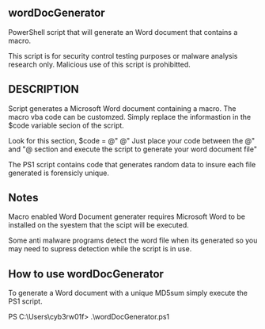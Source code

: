 ## wordDocGenerator
PowerShell script that will generate an Word document that contains a macro. 

This script is for security control testing purposes or malware analysis research only. Malicious use of this script is prohibitted.  

## DESCRIPTION
Script generates a Microsoft Word document containing a macro. The macro vba code can be customzed. Simply replace the informastion in the $code variable secion of the script.  

Look for this section, $code = @" @" Just place your code between the @" and "@ section and execute the script to generate your word document file"  

The PS1 script contains code that generates random data to insure each file generated is forensicly unique.  

## Notes
Macro enabled Word Document generater requires Microsoft Word to be installed on the syestem that the scipt will be executed.  

Some anti malware programs detect the word file when its generated so you may need to supress detection while the script is in use.  

## How to use wordDocGenerator
To generate a Word document with a unique MD5sum simply execute the PS1 script.  

PS C:\Users\cyb3rw01f\> .\wordDocGenerator.ps1  

